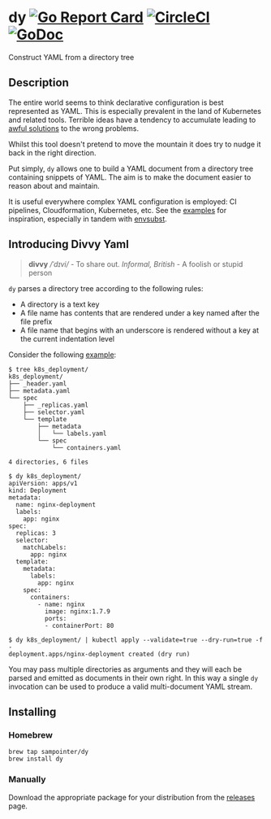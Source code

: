 # dy [![Go Report Card](https://goreportcard.com/badge/github.com/sampointer/dy)](https://goreportcard.com/report/github.com/sampointer/dy) [![CircleCI](https://circleci.com/gh/sampointer/dy.svg?style=shield)](https://circleci.com/gh/sampointer/dy) [![GoDoc](https://godoc.org/github.com/sampointer/dy?status.svg)](https://godoc.org/github.com/sampointer/dy)
Construct YAML from a directory tree

## Description
The entire world seems to think declarative configuration is best represented as YAML. This is especially prevalent in the land of Kubernetes and related tools. Terrible ideas have a tendency to accumulate leading to [awful solutions](https://twitter.com/sam_pointer/status/1182321989895311362) to the wrong problems.

Whilst this tool doesn't pretend to move the mountain it does try to nudge it back in the right direction.

Put simply, `dy` allows one to build a YAML document from a directory tree containing snippets of YAML. The aim is to make the document easier to reason about and maintain.

It is useful everywhere complex YAML configuration is employed: CI pipelines, Cloudformation, Kubernetes, etc. See the [examples](https://github.com/sampointer/dy/tree/master/examples) for inspiration, especially in tandem with [envsubst](https://www.gnu.org/software/gettext/manual/html_node/envsubst-Invocation.html).

## Introducing Divvy Yaml
> **divvy** */ˈdɪvi/* - To share out. *Informal, British* - A foolish or stupid person

`dy` parses a directory tree according to the following rules:

* A directory is a text key
* A file name has contents that are rendered under a key named after the file prefix
* A file name that begins with an underscore is rendered without a key at the current indentation level

Consider the following [example](https://github.com/sampointer/dy/tree/master/examples/k8s_deployment):

```
$ tree k8s_deployment/
k8s_deployment/
├── _header.yaml
├── metadata.yaml
└── spec
    ├── _replicas.yaml
    ├── selector.yaml
    └── template
        ├── metadata
        │   └── labels.yaml
        └── spec
            └── containers.yaml

4 directories, 6 files
```

```
$ dy k8s_deployment/
apiVersion: apps/v1
kind: Deployment
metadata:
  name: nginx-deployment
  labels:
    app: nginx
spec:
  replicas: 3
  selector:
    matchLabels:
      app: nginx
  template:
    metadata:
      labels:
        app: nginx
    spec:
      containers:
        - name: nginx
          image: nginx:1.7.9
          ports:
          - containerPort: 80
```

```
$ dy k8s_deployment/ | kubectl apply --validate=true --dry-run=true -f -
deployment.apps/nginx-deployment created (dry run)
```

You may pass multiple directories as arguments and they will each be parsed and
emitted as documents in their own right. In this way a single `dy` invocation
can be used to produce a valid multi-document YAML stream.

## Installing
### Homebrew
```
brew tap sampointer/dy
brew install dy
```

### Manually
Download the appropriate package for your distribution from the [releases](https://github.com/sampointer/dy/releases) page.
